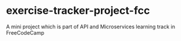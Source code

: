 # exercise-tracker-project-fcc
A mini project which is part of API and Microservices learning track in FreeCodeCamp 
